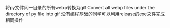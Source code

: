 将py文件同一目录的所有webp转换为gif
Convert all webp files under the directory of py file into gif
没有编程基础的同学可以利用release的exe文件完成相同操作
